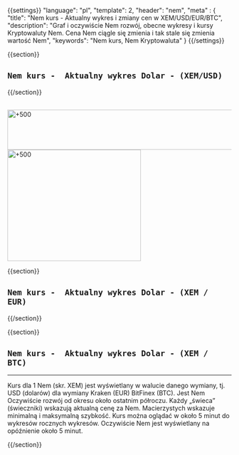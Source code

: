 ﻿{{settings}}
  "language": "pl",
  "template": 2,
  "header": "nem",
  "meta" : {
    "title": "Nem kurs - Aktualny wykres i zmiany cen w XEM/USD/EUR/BTC",
    "description": "Graf i oczywiście Nem rozwój, obecne wykresy i kursy Kryptowaluty Nem. Cena Nem ciągle się zmienia i tak stale się zmienia wartość Nem",
    "keywords": "Nem kurs, Nem Kryptowaluta"
  }
{{/settings}}




{{section}}

## `Nem kurs -  Aktualny wykres Dolar - (XEM/USD)`

<!-- TradingView Widget BEGIN -->
<script type="text/javascript" src="https://d33t3vvu2t2yu5.cloudfront.net/tv.js"></script>
<script type="text/javascript">
new TradingView.widget({
  "width": "100%",
  "height": 400,
  "symbol": "POLONIEX:XEMUSD",
  "interval": "60",
  "timezone": "Etc/UTC",
  "theme": "White",
  "style": "1",
  "locale": "en",
  "toolbar_bg": "#f1f3f6",
  "allow_symbol_change": true,
  "hideideas": true,
  "show_popup_button": true,
  "popup_width": "1000",
  "popup_height": "650",
});

</script>
<!-- TradingView Widget END -->

{{/section}}

<br>
<div class="row">
<div class="col-md-8 hidden-sm hidden-xs">
<a href="http://blog.forexsrovnavac.cz/plus500.pl" target="_blank" title="+500"><img src="http://cdn.plus500.com/Media/Banners/970x90/28633.gif?set=Cryptocurrencies_CySec" width="1135" height="90" border="0" alt="+500" /></a>
</div>
<div class="col-sm-6 col-xs-12 hidden-md hidden-lg">
 <a href="http://blog.forexsrovnavac.cz/plus500.pl" target="_blank" title="+500"><img src="http://cdn.plus500.com/Media/Banners/300x250/28623.gif?set=Cryptocurrencies_CySec" width="300" height="250" border="0" alt="+500" /></a>
</div>
</div>


{{section}}


## `Nem kurs -  Aktualny wykres Dolar - (XEM / EUR)`

<!-- TradingView Widget BEGIN -->
<script type="text/javascript">
baseUrl = "https://widgets.cryptocompare.com/";
var scripts = document.getElementsByTagName("script");
var embedder = scripts[ scripts.length - 1 ];
(function (){
var appName = encodeURIComponent(window.location.hostname);
if(appName==""){appName="local";}
var s = document.createElement("script");
s.type = "text/javascript";
s.async = true;
var theUrl = baseUrl+'serve/v3/coin/chart?fsym=XEM&tsyms=EUR,';
s.src = theUrl + ( theUrl.indexOf("?") >= 0 ? "&" : "?") + "app=" + appName;
embedder.parentNode.appendChild(s);
})();
</script>
<!-- TradingView Widget END -->

{{/section}}


{{section}}


## `Nem kurs -  Aktualny wykres Dolar - (XEM / BTC)`

<!-- TradingView Widget BEGIN -->
<script type="text/javascript" src="https://d33t3vvu2t2yu5.cloudfront.net/tv.js"></script>
<script type="text/javascript">
new TradingView.widget({
  "width": "100%",
  "height": 400,
  "symbol": "POLONIEX:XEMBTC",
  "interval": "60",
  "timezone": "Etc/UTC",
  "theme": "White",
  "style": "1",
  "locale": "en",
  "toolbar_bg": "#f1f3f6",
  "allow_symbol_change": true,
  "hideideas": true,
  "show_popup_button": true,
  "popup_width": "1000",
  "popup_height": "650",
});

</script>
<!-- TradingView Widget END -->


- - -
Kurs dla 1 Nem (skr. XEM) jest wyświetlany w walucie danego wymiany, tj. USD (dolarów) dla wymiany  Kraken (EUR) BitFinex (BTC). Jest Nem Oczywiście rozwój od okresu około ostatnim półroczu. Każdy „świeca” (świeczniki) wskazują aktualną cenę za Nem. Macierzystych wskazuje minimalną i maksymalną szybkość. Kurs można oglądać w około 5 minut do wykresów rocznych wykresów. Oczywiście Nem jest wyświetlany na opóźnienie około 5 minut.

{{/section}}






